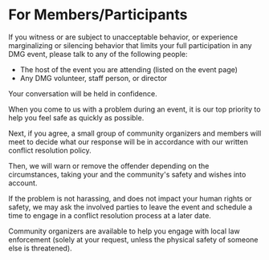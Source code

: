 # For Members/Participants

If you witness or are subject to unacceptable behavior, or experience marginalizing or silencing behavior that limits your full participation in any DMG event, please talk to any of the following people:

- The host of the event you are attending (listed on the event page)
- Any DMG volunteer, staff person, or director

Your conversation will be held in confidence.

When you come to us with a problem during an event, it is our top priority to help you feel safe as quickly as possible.

Next, if you agree, a small group of community organizers and members will meet to decide what our response will be in accordance with our written conflict resolution policy.

Then, we will warn or remove the offender depending on the circumstances, taking your and the community's safety and wishes into account.

If the problem is not harassing, and does not impact your human rights or safety, we may ask the involved parties to leave the event and schedule a time to engage in a conflict resolution process at a later date.

Community‭ ‬organizers‭ ‬are‭ ‬available‭ ‬to‭ ‬help‭ you ‬engage‭ ‬with‭ ‬local‭ ‬law‭ ‬enforcement (solely at your request, unless the physical safety of someone else is threatened).